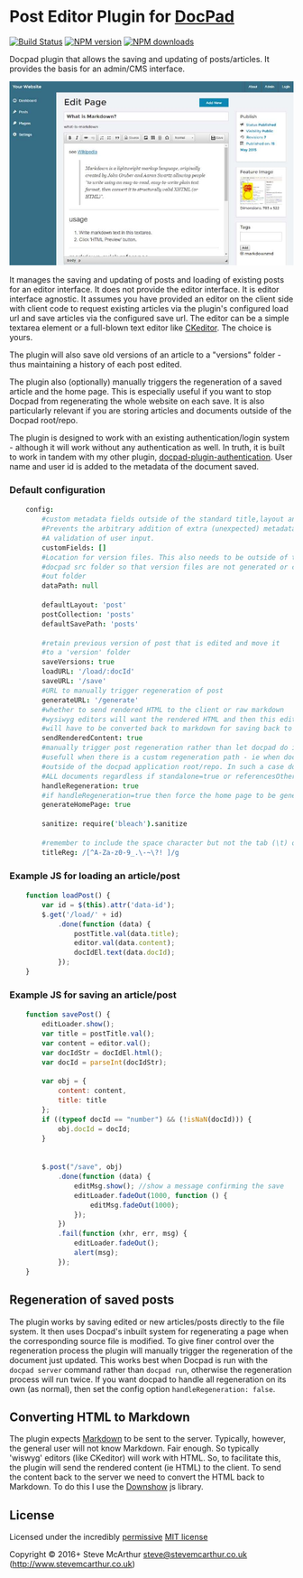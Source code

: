# Post Editor Plugin for [DocPad](http://docpad.org)

[![Build Status](https://img.shields.io/travis/SteveMcArthur/docpad-plugin-posteditor/master.svg)](https://travis-ci.org/SteveMcArthur/docpad-plugin-posteditor "Check this project's build status on TravisCI")
[![NPM version](https://img.shields.io/npm/v/docpad-plugin-posteditor.svg)](https://www.npmjs.com/package/docpad-plugin-posteditor "View this project on NPM")
[![NPM downloads](https://img.shields.io/npm/dm/docpad-plugin-posteditor.svg)](https://www.npmjs.com/package/docpad-plugin-posteditor "View this project on NPM")


Docpad plugin that allows the saving and updating of posts/articles. It provides the basis for an admin/CMS interface. 

![Screen shot](https://raw.githubusercontent.com/SteveMcArthur/docpad-plugin-posteditor/master/screenshot.jpg)

It manages the saving and updating of posts and loading of existing posts for an editor interface. It does not provide the editor interface. It is editor interface agnostic. It assumes you have provided an editor on the client side with client code to request existing articles via the plugin's configured load url and save articles via the configured save url. The editor can be a simple textarea element or a full-blown text editor like [CKeditor](http://ckeditor.com/). The choice is yours.

The plugin will also save old versions of an article to a "versions" folder - thus maintaining a history of each post edited. 

The plugin also (optionally) manually triggers the regeneration of a saved article and the home page. This is especially useful if you want to stop Docpad from regenerating the whole website on each save. It is also particularly relevant if you are storing articles and documents outside of the Docpad root/repo.

The plugin is designed to work with an existing authentication/login system - although it will work without any authentication as well. In truth, it is built to work in tandem with my other plugin, [docpad-plugin-authentication](https://github.com/SteveMcArthur/docpad-plugin-authentication). User name and user id is added to the metadata of the document saved.

### Default configuration
```coffee
    config:
        #custom metadata fields outside of the standard title,layout and tags.
        #Prevents the arbitrary addition of extra (unexpected) metadata fields.
        #A validation of user input.
        customFields: []
        #Location for version files. This also needs to be outside of the
        #docpad src folder so that version files are not generated or copied to the
        #out folder
        dataPath: null

        defaultLayout: 'post'
        postCollection: 'posts'
        defaultSavePath: 'posts'

        #retain previous version of post that is edited and move it
        #to a 'version' folder
        saveVersions: true
        loadURL: '/load/:docId'
        saveURL: '/save'
        #URL to manually trigger regeneration of post
        generateURL: '/generate'
        #whether to send rendered HTML to the client or raw markdown
        #wysiwyg editors will want the rendered HTML and then this edited content
        #will have to be converted back to markdown for saving back to the server
        sendRenderedContent: true
        #manually trigger post regeneration rather than let docpad do it automatically.
        #usefull when there is a custom regeneration path - ie when documents are stored
        #outside of the docpad application root/repo. In such a case docpad will regenerate
        #ALL documents regardless if standalone=true or referencesOthers=false.
        handleRegeneration: true
        #if handleRegeneration=true then force the home page to be generated after each post update
        generateHomePage: true

        sanitize: require('bleach').sanitize

        #remember to include the space character but not the tab (\t) or newline (\n)
        titleReg: /[^A-Za-z0-9_.\-~\?! ]/g
```

### Example JS for loading an article/post

```js
    function loadPost() {
        var id = $(this).attr('data-id');
        $.get('/load/' + id)
            .done(function (data) {
                postTitle.val(data.title);
                editor.val(data.content);
                docIdEl.text(data.docId);
            });
    }
```

### Example JS for saving an article/post
```js
    function savePost() {
        editLoader.show();
        var title = postTitle.val();
        var content = editor.val();
        var docIdStr = docIdEl.html();
        var docId = parseInt(docIdStr);

        var obj = {
            content: content,
            title: title
        };
        if ((typeof docId == "number") && (!isNaN(docId))) {
            obj.docId = docId;
        }


        $.post("/save", obj)
            .done(function (data) {
                editMsg.show(); //show a message confirming the save
                editLoader.fadeOut(1000, function () {
                    editMsg.fadeOut(1000);
                });
            })
            .fail(function (xhr, err, msg) {
                editLoader.fadeOut();
                alert(msg);
            });
    }
```

## Regeneration of saved posts
The plugin works by saving edited or new articles/posts directly to the file system. It then uses Docpad's inbuilt system for regenerating a page when the corresponding source file is modified. To give finer control over the regeneration process the plugin will manually trigger the regeneration of the document just updated. This works best when Docpad is run with the `docpad server` command rather than `docpad run`, otherwise the regeneration process will run twice. If you want docpad to handle all regeneration on its own (as normal), then set the config option `handleRegeneration: false`.

## Converting HTML to Markdown
The plugin expects [Markdown](http://daringfireball.net/projects/markdown/) to be sent to the server. Typically, however, the general user will not know Markdown. Fair enough. So typically 'wiswyg' editors (like CKeditor) will work with HTML. So, to facilitate this, the plugin will send the rendered content (ie HTML) to the client. To send the content back to the server we need to convert the HTML back to Markdown. To do this I use the [Downshow](https://github.com/acornejo/downshow) js library.



## License

Licensed under the incredibly [permissive](http://en.wikipedia.org/wiki/Permissive_free_software_licence) [MIT license](http://creativecommons.org/licenses/MIT/)

Copyright &copy; 2016+ Steve McArthur <steve@stevemcarthur.co.uk> (http://www.stevemcarthur.co.uk)
